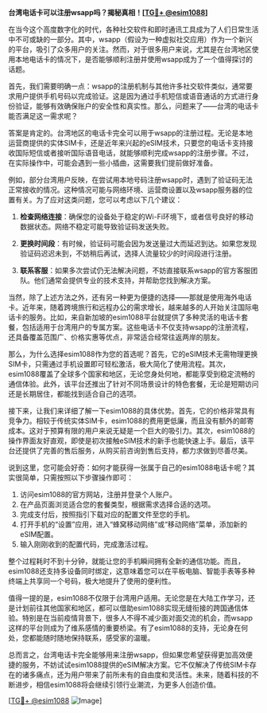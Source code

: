 **台湾电话卡可以注册wsapp吗？揭秘真相！[[TG💪+ @esim1088](https://t.me/s/esim1088)]**

在当今这个高度数字化的时代，各种社交软件和即时通讯工具成为了人们日常生活中不可或缺的一部分。其中，wsapp（假设为一种虚拟社交应用）作为一个新兴的平台，吸引了众多用户的关注。然而，对于很多用户来说，尤其是在台湾地区使用本地电话卡的情况下，是否能够顺利注册并使用wsapp成为了一个值得探讨的话题。

首先，我们需要明确一点：wsapp的注册机制与其他许多社交软件类似，通常要求用户提供手机号码以完成验证。这是因为通过手机短信或语音通话的方式进行身份验证，能够有效确保账户的安全性和真实性。那么，问题来了——台湾的电话卡能否满足这一需求呢？

答案是肯定的。台湾地区的电话卡完全可以用于wsapp的注册过程。无论是本地运营商提供的实体SIM卡，还是近年来兴起的eSIM技术，只要您的电话卡支持接收国际短信或者接听国际语音电话，就能够顺利完成wsapp的注册步骤。不过，在实际操作中，可能会遇到一些小插曲，这需要我们提前做好准备。

例如，部分台湾用户反映，在尝试用本地号码注册wsapp时，遇到了验证码无法正常接收的情况。这种情况可能与网络环境、运营商设置以及wsapp服务器的位置有关。为了应对这类问题，您可以考虑以下几个建议：

1. **检查网络连接**：确保您的设备处于稳定的Wi-Fi环境下，或者信号良好的移动数据状态。网络不稳定可能导致验证码发送失败。

2. **更换时间段**：有时候，验证码可能会因为发送量过大而延迟到达。如果您发现验证码迟迟未到，不妨稍后再试，选择人流量较少的时间段进行注册。

3. **联系客服**：如果多次尝试仍无法解决问题，不妨直接联系wsapp的官方客服团队。他们通常会提供专业的技术支持，并帮助您找到解决方案。

当然，除了上述方法之外，还有另一种更为便捷的选择——那就是使用海外电话卡。近年来，随着跨境旅行和远程办公的需求增长，越来越多的人开始关注国际电话卡的服务。比如，来自新加坡的esim1088平台就提供了多种灵活的电话卡套餐，包括适用于台湾用户的专属方案。这些电话卡不仅支持wsapp的注册流程，还具备覆盖范围广、价格实惠等优点，非常适合经常往返两岸的朋友。

那么，为什么选择esim1088作为您的首选呢？首先，它的eSIM技术无需物理更换SIM卡，只需通过手机设置即可轻松激活，极大简化了使用流程。其次，esim1088覆盖了全球多个国家和地区，无论您身处何地，都能享受到稳定流畅的通信体验。此外，该平台还推出了针对不同场景设计的特色套餐，无论是短期访问还是长期居住，都能找到适合自己的选项。

接下来，让我们来详细了解一下esim1088的具体优势。首先，它的价格非常具有竞争力。相较于传统实体SIM卡，esim1088的费用更低廉，而且没有额外的邮寄成本。这对于预算有限的用户来说无疑是一个巨大的吸引力。其次，esim1088的操作界面友好直观，即使是初次接触eSIM技术的新手也能快速上手。最后，该平台还提供了完善的售后服务，从购买前咨询到售后支持，都力求做到尽善尽美。

说到这里，您可能会好奇：如何才能获得一张属于自己的esim1088电话卡呢？其实很简单，只需按照以下步骤操作即可：

1. 访问esim1088的官方网站，注册并登录个人账户。
2. 在产品页面浏览适合您的套餐类型，根据需求选择合适的选项。
3. 完成支付后，按照指引下载对应的配置文件至您的手机。
4. 打开手机的“设置”应用，进入“蜂窝移动网络”或“移动网络”菜单，添加新的eSIM配置。
5. 输入刚刚收到的配置代码，完成激活过程。

整个过程耗时不到十分钟，就能让您的手机瞬间拥有全新的通信功能。而且，esim1088还支持多设备同时绑定，这意味着您可以在平板电脑、智能手表等多种终端上共享同一个号码，极大地提升了使用的便利性。

值得一提的是，esim1088不仅限于台湾用户适用。无论您是在大陆工作学习，还是计划前往其他国家和地区，都可以借助esim1088实现无缝衔接的跨国通信体验。特别是在当前疫情背景下，很多人不得不减少面对面交流的机会，而wsapp这样的平台则成为了维系感情的重要桥梁。有了esim1088的支持，无论身在何处，您都能随时随地保持联系，感受家的温暖。

总而言之，台湾电话卡完全能够用来注册wsapp，但如果您希望获得更加高效便捷的服务，不妨试试esim1088提供的eSIM解决方案。它不仅解决了传统SIM卡存在的诸多痛点，还为用户带来了前所未有的自由度和灵活性。未来，随着科技的不断进步，相信esim1088将会继续引领行业潮流，为更多人创造价值。

[[TG💪+ @esim1088](https://t.me/s/esim1088) ![Image](https://i.postimg.cc/4NQfJmqS/Snipaste-2025-05-13-00-14-12.png)]